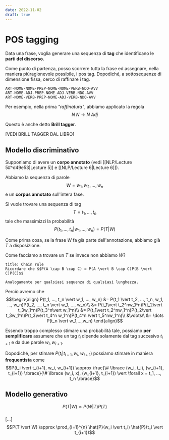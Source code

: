 ```yaml
---
date: 2022-11-02
draft: true
---
```


# POS tagging
Data una frase, voglia generare una sequenza di **tag** che identificano le **parti del discorso**.

Come punto di partenza, posso scorrere tutta la frase ed assegnare, nella maniera piùragionevole possibile, i pos tag.
Dopodiché, a sottosequenze di dimensione fissa, cerco di raffinare i tag.

	ART-NOME-NOME-PREP-NOME-NOME-VERB-NDO-AVV
	ART-NOME-ADJ-PREP-NOME-ADJ-VERB-NDO-AVV
	ART-NOME-VERB-PREP-NOME-ADJ-VERB-NDO-AVV

Per esempio, nella prima *"raffinatura"*, abbiamo applicato la regola
$$N \; N \to  N \; Adj$$

Questo è anche detto **Brill tagger**.

[VEDI BRILL TAGGER DAL LIBRO]

## Modello discriminativo
Supponiamo di avere un **corpo annotato** (vedi [[NLP/Lecture 5#^d49e53|Lecture 5]] e [[NLP/Lecture 6|Lecture 6]]).

Abbiamo la sequenza di parole
$$W = w_1, w_2, ..., w_n$$ e un **corpus annotato** sull'intera fase.

Si vuole trovare una sequenza di tag $$T = t_1, ..., t_n$$ tale che massimizzi la probabilità
$$P(t_1, ..., t_n \vert w_1, ..., w_n) = P(T \vert W)$$

Come prima cosa, se la frase $W$ fa già parte dell'annotazione, abbiamo già $T$ a disposizione.

Come facciamo a trovare un $T$ se invece non abbiamo $W$?

```ad-tldr
title: Chain rule
Ricordare che $$P(A \cap B \cap C) = P(A \vert B \cap C)P(B \vert C)P(C)$$

Analogamente per qualsiasi sequenza di qualsiasi lunghezza.
```

Perciò avremo che 
$$\begin{align}
P(t_1, ..., t_n \vert w_1, ..., w_n)
&= P(t_1 \vert t_2, ..., t_n, w_1, ..., w_n)P(t_2, ..., t_n \vert w_1, ..., w_n)\\
&= P(t_1\vert t_2^nw_1^n)P(t_2\vert t_3w_1^n)P(t_3^n\vert w_1^n)\\
&= P(t_1\vert t_2^nw_1^n)P(t_2\vert t_3w_1^n)P(t_3\vert t_4^n w_1^n)P(t_4^n \vert t_5^nw_1^n)\\
&\vdots\\
&= \dots P(t_n \vert w_1,...,w_n)
\end{align}$$

Essendo troppo complesso stimare una probabilità tale, possiamo **per semplificare** assumere che un tag $t_i$ dipende solamente dal tag succesivo $t_{i+1}$ e da due parole $w_i, w_{i+1}$.


Dopodiché, per stimare $P(t_i \vert t_{i+1}, w_i, w_{i+1})$ possiamo stimare in maniera **frequentista** come 
$$P(t_i \vert t_{i+1}, w_i, w_{i+1}) \approx \frac{\# \lbrace (w_i, t_i), (w_{i+1}, t_{i+1}) \rbrace}{\# \lbrace (w_i, x), (w_{i+1}, t_{i+1}) \vert \forall x = t_1, ..., t_n \rbrace}$$

## Modello generativo
$$P(T \vert W) \propto P(W \vert T) P(T)$$

###
[...]
$$P(T \vert W) \approx \prod_{i=1}^{n} \hat{P}(w_i \vert t_i) \hat{P}(t_i \vert t_{i+1})$$